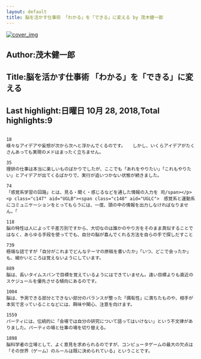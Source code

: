 ```yaml
---
layout: default
title: 脳を活かす仕事術 「わかる」を「できる」に変える by 茂木健一郎
---
```


[![cover_img](http://images-jp.amazon.com/images/P/B00799WK0S.09.MZZZZZZZ.jpg)](https://www.amazon.co.jp/dp/B00799WK0S)  
## Author:茂木健一郎  
## Title:脳を活かす仕事術 「わかる」を「できる」に変える  
## Last highlight:日曜日 10月 28, 2018,Total highlights:9  
```
  
18  
様々なアイデアや妄想が次から次へと浮かんでくるのです。 　しかし、いくらアイデアがたくさんあっても実現のメドはまったく立ちません。  
  
35  
理研の仕事は本当に楽しいものばかりでしたが、ここでも「あれをやりたい」「これもやりたい」とアイデアが出てくるばかりで、実行が追いつかない状態が続きました。  
  
74  
「感覚系学習の回路」とは、見る・聞く・感じるなどを通した情報の入力を 司/span></p>
<p class="c147" aid="UGLB"><span class="c148" aid="UGLC">　感覚系と運動系にコミュニケーションをとってもらうには、一度、頭の中の情報を出力しなければなりません。「  
  
118  
脳の特性は人によって千差万別ですから、大切なのは誰かのやり方をそのまま真似することではなく、あらゆる手段を使ってでも、自分の脳が喜んでくれる方法を自らの手で探しだすこと  
  
739  
極端な話ですが「自分がこれまでどんなテーマの原稿を書いたか」「いつ、どこで会ったか」も、細かいところは覚えないようにしています。  
  
889  
脳は、長いタイムスパンで目標を覚えているようにはできていません。遠い目標よりも直近のスケジュールを優先させる傾向にあるのです。  
  
1004  
脳は、予測できる部分とできない部分のバランスが整った「偶有性」に満ちたものや、相手が本気で言っていることなどには、興味や関心、注意を向けます。  
  
1559  
パーティには、伝統的に「会場では自分の研究について語ってはいけない」という不文律がありました。パーティの場と仕事の場を切り替える。  
  
1898  
脳科学者の立場として、よく意見を求められるのですが、コンピュータゲームの最大の欠点は「その世界（ゲーム）のルールは既に決められている」ということです。  
```